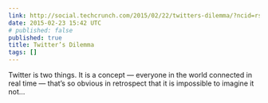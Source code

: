 ```yaml
---
link: http://social.techcrunch.com/2015/02/22/twitters-dilemma/?ncid=rss
date: 2015-02-23 15:42 UTC
# published: false
published: true
title: Twitter’s Dilemma
tags: []
---
```


Twitter is two things. It is a concept — everyone in the world connected in real time — that’s so obvious in retrospect that it is impossible to imagine it not…
